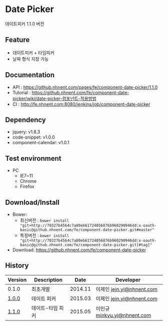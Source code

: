 Date Picker
===============
데이트피커 1.1.0 버전

## Feature
* 데이트피커 + 타임피커
* 날짜 형식 지정 가능

## Documentation
* API : https://github.nhnent.com/pages/fe/component-date-picker/1.1.0
* Tutorial : https://github.nhnent.com/fe/component-date-picker/wiki/date-picker-컴포넌트-적용방법
* CI : http://fe.nhnent.com:8080/jenkins/job/component-date-picker



## Dependency
* jquery: v1.8.3
* code-snippet: v1.0.0
* component-calendar: v1.0.1

## Test environment
* PC
	* IE7~11
	* Chrome
	* Firefox


## Download/Install
* Bower:
   * 최신버전 : `bower install "git+http://70327b4564c7a80eb61724056876b960290946dd:x-oauth-basic@github.nhnent.com/fe/component-date-picker.git#master"`
   * 특정버전 : `bower install "git+http://70327b4564c7a80eb61724056876b960290946dd:x-oauth-basic@github.nhnent.com/fe/component-date-picker.git[#tag]"`
* Download: https://github.nhnent.com/fe/component-date-picker

## History
| Version | Description | Date | Developer |
| ---- | ---- | ---- | ---- |
| 0.1.0 | 최초개발 | 2014.11 | 이제인 <jein.yi@nhnent.com> |
| [1.0.0](https://github.nhnent.com/pages/fe/component-calendar/1.0.0/tutorial-sample2.html) | 데이트 피커 | 2015.03 | 이제인 <jein.yi@nhnent.com> |
| [1.1.0](https://github.nhnent.com/pages/fe/component-date-picker/1.1.0/) | 데이트-타임 피커 | 2015.05 | 이민규 <minkyu.yi@nhnent.com> |
